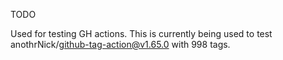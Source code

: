 TODO

Used for testing GH actions. This is currently being used to test anothrNick/github-tag-action@v1.65.0 with 998 tags.
